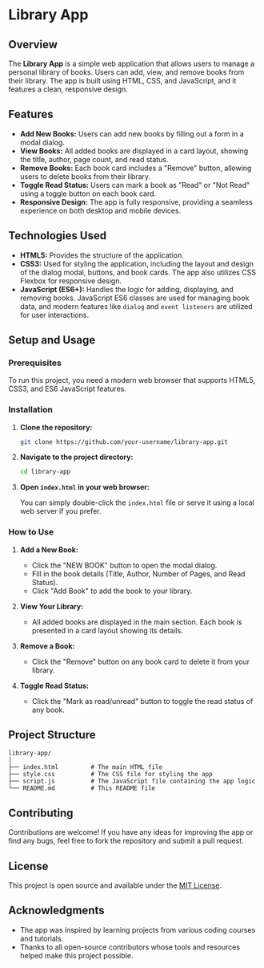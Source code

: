 # Library App

## Overview

The **Library App** is a simple web application that allows users to manage a personal library of books. Users can add, view, and remove books from their library. The app is built using HTML, CSS, and JavaScript, and it features a clean, responsive design.

## Features

- **Add New Books:** Users can add new books by filling out a form in a modal dialog.
- **View Books:** All added books are displayed in a card layout, showing the title, author, page count, and read status.
- **Remove Books:** Each book card includes a "Remove" button, allowing users to delete books from their library.
- **Toggle Read Status:** Users can mark a book as "Read" or "Not Read" using a toggle button on each book card.
- **Responsive Design:** The app is fully responsive, providing a seamless experience on both desktop and mobile devices.

## Technologies Used

- **HTML5:** Provides the structure of the application.
- **CSS3:** Used for styling the application, including the layout and design of the dialog modal, buttons, and book cards. The app also utilizes CSS Flexbox for responsive design.
- **JavaScript (ES6+):** Handles the logic for adding, displaying, and removing books. JavaScript ES6 classes are used for managing book data, and modern features like `dialog` and `event listeners` are utilized for user interactions.

## Setup and Usage

### Prerequisites

To run this project, you need a modern web browser that supports HTML5, CSS3, and ES6 JavaScript features.

### Installation

1. **Clone the repository:**

   ```bash
   git clone https://github.com/your-username/library-app.git
   ```

2. **Navigate to the project directory:**

   ```bash
   cd library-app
   ```

3. **Open `index.html` in your web browser:**

   You can simply double-click the `index.html` file or serve it using a local web server if you prefer.

### How to Use

1. **Add a New Book:**

   - Click the "NEW BOOK" button to open the modal dialog.
   - Fill in the book details (Title, Author, Number of Pages, and Read Status).
   - Click "Add Book" to add the book to your library.

2. **View Your Library:**

   - All added books are displayed in the main section. Each book is presented in a card layout showing its details.

3. **Remove a Book:**

   - Click the "Remove" button on any book card to delete it from your library.

4. **Toggle Read Status:**
   - Click the "Mark as read/unread" button to toggle the read status of any book.

## Project Structure

```
library-app/
│
├── index.html         # The main HTML file
├── style.css          # The CSS file for styling the app
├── script.js          # The JavaScript file containing the app logic
└── README.md          # This README file
```

## Contributing

Contributions are welcome! If you have any ideas for improving the app or find any bugs, feel free to fork the repository and submit a pull request.

## License

This project is open source and available under the [MIT License](LICENSE).

## Acknowledgments

- The app was inspired by learning projects from various coding courses and tutorials.
- Thanks to all open-source contributors whose tools and resources helped make this project possible.
